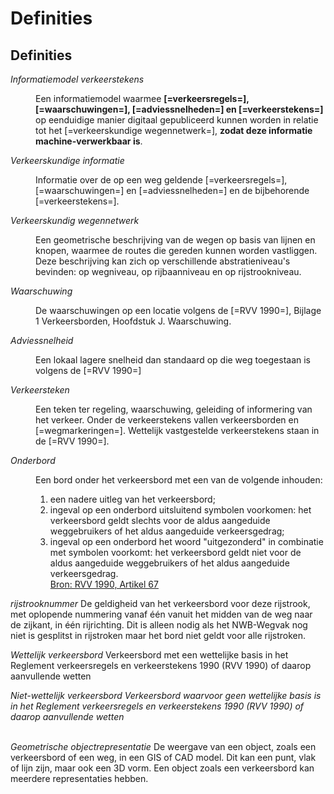 # Definities

## Definities
<dfn data-lt="Informatiemodel verkeerstekens">Informatiemodel verkeerstekens</dfn>
<dd> Een informatiemodel waarmee <b>[=verkeersregels=], [=waarschuwingen=], [=adviessnelheden=] en [=verkeerstekens=]</b> op eenduidige manier digitaal gepubliceerd kunnen worden in relatie tot het [=verkeerskundige wegennetwerk=], <b>zodat deze informatie machine-verwerkbaar is</b>. </dd>

<dfn data-lt="verkeerskundige informatie">Verkeerskundige informatie</dfn>
<dd>Informatie over de op een weg geldende [=verkeersregels=], [=waarschuwingen=] en [=adviessnelheden=] en de bijbehorende [=verkeerstekens=].</dd>

<dfn data-lt="verkeerskundig wegennetwerk|verkeerskundige wegennetwerk">Verkeerskundig wegennetwerk</dfn>
<dd>Een geometrische beschrijving van de wegen op basis van lijnen en knopen, waarmee de routes die gereden kunnen worden vastliggen. Deze beschrijving kan zich op verschillende abstratieniveau's bevinden: op wegniveau, op rijbaanniveau en op rijstrookniveau.</dd>




<dfn data-lt="waarschuwingen|waarschuwing">Waarschuwing</dfn>
<dd>De waarschuwingen op een locatie volgens de [=RVV 1990=], Bijlage 1 Verkeersborden, Hoofdstuk J. Waarschuwing. </dd>

<dfn data-lt="Adviessnelheden|Adviessnelheid">Adviessnelheid</dfn>
<dd>Een lokaal lagere snelheid dan standaard op die weg toegestaan is volgens de [=RVV 1990=]</dd>

<dfn data-lt="verkeerstekens|verkeersteken">Verkeersteken</dfn>
<dd>Een teken ter regeling, waarschuwing, geleiding of informering van het verkeer. Onder de verkeerstekens vallen verkeersborden en [=wegmarkeringen=]. Wettelijk vastgestelde verkeerstekens staan in de [=RVV 1990=].</dd>


<dfn data-lt="onderbord|onderborden">Onderbord</dfn>
<dd>Een bord onder het verkeersbord met een van de volgende inhouden: <ol>
<li>een nadere uitleg van het verkeersbord;</li>
<li>ingeval op een onderbord uitsluitend symbolen voorkomen: het verkeersbord geldt slechts voor de aldus aangeduide weggebruikers of het aldus aangeduide verkeersgedrag;</li>
<li>ingeval op een onderbord het woord "uitgezonderd" in combinatie met symbolen voorkomt: het verkeersbord geldt niet voor de aldus aangeduide weggebruikers of het aldus aangeduide verkeersgedrag.</li> <a href="https://wetten.overheid.nl/jci1.3:c:BWBR0004825&hoofdstuk=III&paragraaf=2&artikel=67&z=2021-07-01&g=2021-07-01">Bron: RVV 1990, Artikel 67</a>
</dd>


<dfn>rijstrooknummer</dfn> De geldigheid van het verkeersbord voor deze rijstrook, met oplopende nummering vanaf één vanuit het midden van de weg naar de zijkant, in één rijrichting. Dit is alleen nodig als het NWB-Wegvak nog niet is gesplitst in rijstroken maar het bord niet geldt voor alle rijstroken.

<dfn>Wettelijk verkeersbord</dfn> Verkeersbord met een wettelijke basis in het Reglement verkeersregels en verkeerstekens 1990 (RVV 1990) of daarop aanvullende wetten


<dfn>Niet-wettelijk verkeersbord<dfn> Verkeersbord waarvoor geen wettelijke basis is in het Reglement verkeersregels en verkeerstekens 1990 (RVV 1990) of daarop aanvullende wetten
<br><br>

<dfn data lt="Geometrische objectrepresentatie|Geometrische objectrepresentaties">Geometrische objectrepresentatie</dfn> De weergave van een object, zoals een verkeersbord of een weg, in een GIS of CAD model. Dit kan een punt, vlak of lijn zijn, maar ook een 3D vorm. Een object zoals een verkeersbord kan meerdere representaties hebben.
<br><br>
